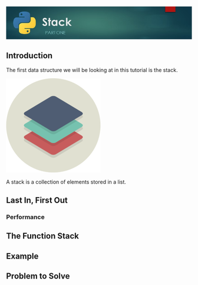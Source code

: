 ![Stack Banner Image](images/stack.jpg)

## Introduction

The first data structure we will be looking at in this tutorial is the stack.

![Stack Icon](images/stack.png)

A stack is a collection of elements stored in a list.

## Last In, First Out

### Performance

## The Function Stack

## Example

## Problem to Solve